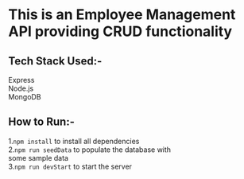 # This is an Employee Management API providing CRUD functionality

## Tech Stack Used:-
Express\
Node.js\
MongoDB
## How to Run:-
1.`npm install` to install all dependencies\
2.`npm run seedData` to populate the database with\
some sample data\
3.`npm run devStart` to start the server



